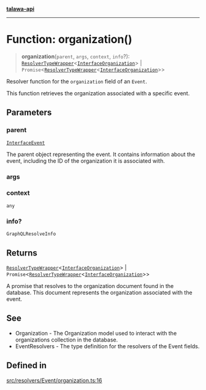 [**talawa-api**](../../../../README.md)

***

# Function: organization()

> **organization**(`parent`, `args`, `context`, `info`?): [`ResolverTypeWrapper`](../../../../types/generatedGraphQLTypes/type-aliases/ResolverTypeWrapper.md)\<[`InterfaceOrganization`](../../../../models/Organization/interfaces/InterfaceOrganization.md)\> \| `Promise`\<[`ResolverTypeWrapper`](../../../../types/generatedGraphQLTypes/type-aliases/ResolverTypeWrapper.md)\<[`InterfaceOrganization`](../../../../models/Organization/interfaces/InterfaceOrganization.md)\>\>

Resolver function for the `organization` field of an `Event`.

This function retrieves the organization associated with a specific event.

## Parameters

### parent

[`InterfaceEvent`](../../../../models/Event/interfaces/InterfaceEvent.md)

The parent object representing the event. It contains information about the event, including the ID of the organization it is associated with.

### args

### context

`any`

### info?

`GraphQLResolveInfo`

## Returns

[`ResolverTypeWrapper`](../../../../types/generatedGraphQLTypes/type-aliases/ResolverTypeWrapper.md)\<[`InterfaceOrganization`](../../../../models/Organization/interfaces/InterfaceOrganization.md)\> \| `Promise`\<[`ResolverTypeWrapper`](../../../../types/generatedGraphQLTypes/type-aliases/ResolverTypeWrapper.md)\<[`InterfaceOrganization`](../../../../models/Organization/interfaces/InterfaceOrganization.md)\>\>

A promise that resolves to the organization document found in the database. This document represents the organization associated with the event.

## See

 - Organization - The Organization model used to interact with the organizations collection in the database.
 - EventResolvers - The type definition for the resolvers of the Event fields.

## Defined in

[src/resolvers/Event/organization.ts:16](https://github.com/Suyash878/talawa-api/blob/e4413cec641a837926071678fed3c7f67234e31e/src/resolvers/Event/organization.ts#L16)
